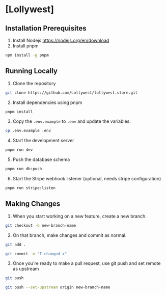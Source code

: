 # [Lollywest]

## Installation Prerequisites

1. Install Nodejs
   <https://nodejs.org/en/download>
2. Install pnpm

```bash
npm install -g pnpm
```

## Running Locally

1. Clone the repository

```bash
git clone https://github.com/Lollywest/lollywest.store.git
```

2. Install dependencies using pnpm

```bash
pnpm install
```

3. Copy the `.env.example` to `.env` and update the variables.

```bash
cp .env.example .env
```

4. Start the development server

```bash
pnpm run dev
```

5. Push the database schema

```bash
pnpm run db:push
```

6. Start the Stripe webhook listener (optional, needs stripe configuration)

```bash
pnpm run stripe:listen
```

## Making Changes

1. When you start working on a new feature, create a new branch.

```bash
git checkout -b new-branch-name
```

2. On that branch, make changes and commit as normal.

```bash
git add .
```

```bash
git commit -m "I changed x"
```

3. Once you're ready to make a pull request, use git push and set remote as upstream

```bash
git push
```

```bash
git push --set-upstream origin new-branch-name
```
